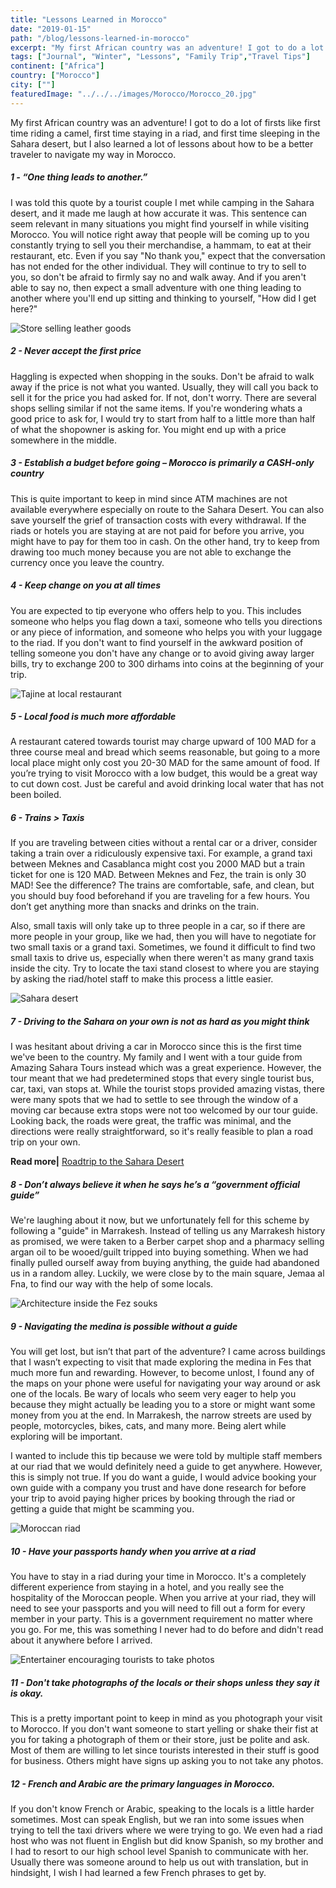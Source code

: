```yaml
---
title: "Lessons Learned in Morocco"
date: "2019-01-15"
path: "/blog/lessons-learned-in-morocco"
excerpt: "My first African country was an adventure! I got to do a lot of firsts like first time riding a camel, first time staying in a riad, and first time sleeping in the Sahara desert, but I also learned a lot of..."
tags: ["Journal", "Winter", "Lessons", "Family Trip","Travel Tips"]
continent: ["Africa"]
country: ["Morocco"]
city: [""]
featuredImage: "../../../images/Morocco/Morocco_20.jpg"
---
```


My first African country was an adventure! I got to do a lot of firsts like first time riding a camel, first time staying in a riad, and first time sleeping in the Sahara desert, but I also learned a lot of lessons about how to be a better traveler to navigate my way in Morocco. 


##### **1 - “One thing leads to another.”**

I was told this quote by a tourist couple I met while camping in the Sahara desert, and it made me laugh at how accurate it was. This sentence can seem relevant in many situations you might find yourself in while visiting Morocco. You will notice right away that people will be coming up to you constantly trying to sell you their merchandise, a hammam, to eat at their restaurant, etc. Even if you say "No thank you," expect that the conversation has not ended for the other individual. They will continue to try to sell to you, so don't be afraid to firmly say no and walk away. And if you aren't able to say no, then expect a small adventure with one thing leading to another where you'll end up sitting and thinking to yourself, "How did I get here?" 

![Store selling leather goods](../../../images/Morocco/Morocco_4.jpg) 

##### **2 - Never accept the first price**

Haggling is expected when shopping in the souks. Don't be afraid to walk away if the price is not what you wanted. Usually, they will call you back to sell it for the price you had asked for. If not, don't worry. There are several shops selling similar if not the same items. If you're wondering whats a good price to ask for, I would try to start from half to a little more than half of what the shopowner is asking for. You might end up with a price somewhere in the middle. 

##### **3 - Establish a budget before going – Morocco is primarily a CASH-only country**

This is quite important to keep in mind since ATM machines are not available everywhere especially on route to the Sahara Desert. You can also save yourself the grief of transaction costs with every withdrawal. If the riads or hotels you are staying at are not paid for before you arrive, you might have to pay for them too in cash. On the other hand, try to keep from drawing too much money because you are not able to exchange the currency once you leave the country. 

##### **4 - Keep change on you at all times**

You are expected to tip everyone who offers help to you. This includes someone who helps you flag down a taxi, someone who tells you directions or any piece of information, and someone who helps you with your luggage to the riad. If you don't want to find yourself in the awkward position of telling someone you don't have any change or to avoid giving away larger bills, try to exchange 200 to 300 dirhams into coins at the beginning of your trip.

![Tajine at local restaurant](../../../images/Morocco/Morocco_1.jpg) 

##### **5 - Local food is much more affordable**

A restaurant catered towards tourist may charge upward of 100 MAD for a three course meal and bread which seems reasonable, but going to a more local place might only cost you 20-30 MAD for the same amount of food. If you’re trying to visit Morocco with a low budget, this would be a great way to cut down cost. Just be careful and avoid drinking local water that has not been boiled. 

##### **6 - Trains > Taxis**

If you are traveling between cities without a rental car or a driver, consider taking a train over a ridiculously expensive taxi. For example, a grand taxi between Meknes and Casablanca might cost you 2000 MAD but a train ticket for one is 120 MAD. Between Meknes and Fez, the train is only 30 MAD! See the difference? The trains are comfortable, safe, and clean, but you should buy food beforehand if you are traveling for a few hours. You don’t get anything more than snacks and drinks on the train.

Also, small taxis will only take up to three people in a car, so if there are more people in your group, like we had, then you will have to negotiate for two small taxis or a grand taxi. Sometimes, we found it difficult to find two small taxis to drive us, especially when there weren't as many grand taxis inside the city. Try to locate the taxi stand closest to where you are staying by asking the riad/hotel staff to make this process a little easier. 

![Sahara desert](../../../images/Morocco/Morocco_7.jpg) 

##### **7 - Driving to the Sahara on your own is not as hard as you might think**

I was hesitant about driving a car in Morocco since this is the first time we've been to the country. My family and I went with a tour guide from Amazing Sahara Tours instead which was a great experience. However, the tour meant that we had predetermined stops that every single tourist bus, car, taxi, van stops at. While the tourist stops provided amazing vistas, there were many spots that we had to settle to see through the window of a moving car because extra stops were not too welcomed by our tour guide. Looking back, the roads were great, the traffic was minimal, and the directions were really straightforward, so it's really feasible to plan a road trip on your own. 

**Read more|** [Roadtrip to the Sahara Desert](https://www.wheretonextdoc.com/blog/roadtrip-to-the-sahara-desert) 

##### **8 - Don’t always believe it when he says he’s a “government official guide”**

We're laughing about it now, but we unfortunately fell for this scheme by following a "guide" in Marrakesh. Instead of telling us any Marrakesh history as promised, we were taken to a Berber carpet shop and a pharmacy selling argan oil to be wooed/guilt tripped into buying something. When we had finally pulled ourself away from buying anything, the guide had abandoned us in a random alley. Luckily, we were close by to the main square, Jemaa al Fna, to find our way with the help of some locals. 

![Architecture inside the Fez souks](../../../images/Morocco/Morocco_8.jpg)

##### **9 - Navigating the medina is possible without a guide**

You will get lost, but isn’t that part of the adventure? I came across buildings that I wasn’t expecting to visit that made exploring the medina in Fes that much more fun and rewarding. However, to become unlost, I found any of the maps on your phone were useful for navigating your way around or ask one of the locals. Be wary of locals who seem very eager to help you because they might actually be leading you to a store or might want some money from you at the end. In Marrakesh, the narrow streets are used by people, motorcycles, bikes, cats, and many more. Being alert while exploring will be important. 

I wanted to include this tip because we were told by multiple staff members at our riad that we would definitely need a guide to get anywhere. However, this is simply not true. If you do want a guide, I would advice booking your own guide with a company you trust and have done research for before your trip to avoid paying higher prices by booking through the riad or getting a guide that might be scamming you. 

![Moroccan riad](../../../images/Morocco/Morocco_10.jpg)

##### **10 - Have your passports handy when you arrive at a riad**

You have to stay in a riad during your time in Morocco. It's a completely different experience from staying in a hotel, and you really see the hospitality of the Moroccan people. When you arrive at your riad, they will need to see your passports and you will need to fill out a form for every member in your party. This is a government requirement no matter where you go. For me, this was something I never had to do before and didn't read about it anywhere before I arrived. 

![Entertainer encouraging tourists to take photos](../../../images/Morocco/Morocco_5.jpg)

##### **11 - Don't take photographs of the locals or their shops unless they say it is okay.**

This is a pretty important point to keep in mind as you photograph your visit to Morocco. If you don't want someone to start yelling or shake their fist at you for taking a photograph of them or their store, just be polite and ask. Most of them are willing to let since tourists interested in their stuff is good for business. Others might have signs up asking you to not take any photos. 

##### **12 - French and Arabic are the primary languages in Morocco.**

If you don't know French or Arabic, speaking to the locals is a little harder sometimes. Most can speak English, but we ran into some issues when trying to tell the taxi drivers where we were trying to go. We even had a riad host who was not fluent in English but did know Spanish, so my brother and I had to resort to our high school level Spanish to communicate with her. Usually there was someone around to help us out with translation, but in hindsight, I wish I had learned a few French phrases to get by. 
